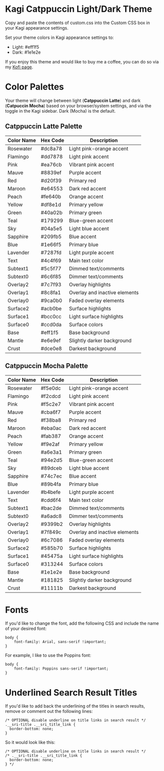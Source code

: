 # Kagi Catppuccin Light/Dark Theme

Copy and paste the contents of custom.css into the Custom CSS box in your Kagi appearance settings.

Set your theme colors in Kagi appearance settings to:
- Light: #eff1f5
- Dark: #1e1e2e

If you enjoy this theme and would like to buy me a coffee, you can do so via my [Kofi page](https://ko-fi.com/jcrabapple).

# Color Palettes

Your theme will change between light (**Catppuccin Latte**) and dark (**Catpuccin Mocha**) based on your browser/system settings, and via the toggle in the Kagi sidebar. Dark (Mocha) is the default.

## Catppuccin Latte Palette

| Color Name | Hex Code | Description |
|------------|----------|-------------|
| Rosewater  | #dc8a78  | Light pink-orange accent |
| Flamingo   | #dd7878  | Light pink accent |
| Pink       | #ea76cb  | Vibrant pink accent |
| Mauve      | #8839ef  | Purple accent |
| Red        | #d20f39  | Primary red |
| Maroon     | #e64553  | Dark red accent |
| Peach      | #fe640b  | Orange accent |
| Yellow     | #df8e1d  | Primary yellow |
| Green      | #40a02b  | Primary green |
| Teal       | #179299  | Blue-green accent |
| Sky        | #04a5e5  | Light blue accent |
| Sapphire   | #209fb5  | Blue accent |
| Blue       | #1e66f5  | Primary blue |
| Lavender   | #7287fd  | Light purple accent |
| Text       | #4c4f69  | Main text color |
| Subtext1   | #5c5f77  | Dimmed text/comments |
| Subtext0   | #6c6f85  | Dimmer text/comments |
| Overlay2   | #7c7f93  | Overlay highlights |
| Overlay1   | #8c8fa1  | Overlay and inactive elements |
| Overlay0   | #9ca0b0  | Faded overlay elements |
| Surface2   | #acb0be  | Surface highlights |
| Surface1   | #bcc0cc  | Light surface highlights |
| Surface0   | #ccd0da  | Surface colors |
| Base       | #eff1f5  | Base background |
| Mantle     | #e6e9ef  | Slightly darker background |
| Crust      | #dce0e8  | Darkest background |

## Catppuccin Mocha Palette

| Color Name | Hex Code | Description |
|------------|----------|-------------|
| Rosewater  | #f5e0dc  | Light pink-orange accent |
| Flamingo   | #f2cdcd  | Light pink accent |
| Pink       | #f5c2e7  | Vibrant pink accent |
| Mauve      | #cba6f7  | Purple accent |
| Red        | #f38ba8  | Primary red |
| Maroon     | #eba0ac  | Dark red accent |
| Peach      | #fab387  | Orange accent |
| Yellow     | #f9e2af  | Primary yellow |
| Green      | #a6e3a1  | Primary green |
| Teal       | #94e2d5  | Blue-green accent |
| Sky        | #89dceb  | Light blue accent |
| Sapphire   | #74c7ec  | Blue accent |
| Blue       | #89b4fa  | Primary blue |
| Lavender   | #b4befe  | Light purple accent |
| Text       | #cdd6f4  | Main text color |
| Subtext1   | #bac2de  | Dimmed text/comments |
| Subtext0   | #a6adc8  | Dimmer text/comments |
| Overlay2   | #9399b2  | Overlay highlights |
| Overlay1   | #7f849c  | Overlay and inactive elements |
| Overlay0   | #6c7086  | Faded overlay elements |
| Surface2   | #585b70  | Surface highlights |
| Surface1   | #45475a  | Light surface highlights |
| Surface0   | #313244  | Surface colors |
| Base       | #1e1e2e  | Base background |
| Mantle     | #181825  | Slightly darker background |
| Crust      | #11111b  | Darkest background |

# Fonts

If you'd like to change the font, add the following CSS and include the name of your desired font:

```
body {
    font-family: Arial, sans-serif !important;
}
```

For example, I like to use the Poppins font:

```
body {
    font-family: Poppins sans-serif !important;
}

```

# Underlined Search Result Titles

If you'd like to add back the underlining of the titles in search results, remove or comment out the following lines:

```
/* OPTIONAL disable underline on title links in search result */
.__sri-title .__sri_title_link {
  border-bottom: none;
}
```

So it would look like this:

```
/* OPTIONAL disable underline on title links in search result */
/* .__sri-title .__sri_title_link {
  border-bottom: none;
} */
```
